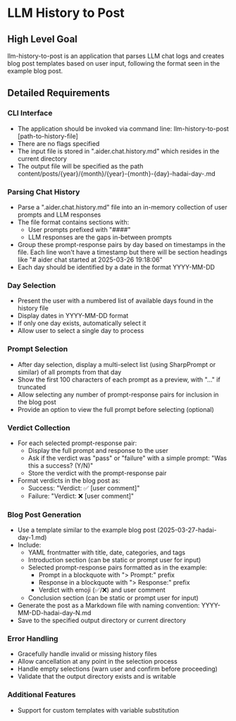 # LLM History to Post

## High Level Goal

llm-history-to-post is an application that parses LLM chat logs and creates blog post templates based on user input, following the
format seen in the example blog post.

## Detailed Requirements

### CLI Interface

- The application should be invoked via command line: llm-history-to-post [path-to-history-file]
- There are no flags specified
- The input file is stored in ".aider.chat.history.md" which resides in the current directory
- The output file will be specified as the path content/posts/{year}/{month}/{year}-{month}-{day}-hadai-day-.md

### Parsing Chat History

- Parse a ".aider.chat.history.md" file into an in-memory collection of user prompts and LLM responses
- The file format contains sections with:
  - User prompts prefixed with "####"
  - LLM responses are the gaps in-between prompts
- Group these prompt-response pairs by day based on timestamps in the file. Each line won't have a timestamp but there will be section headings like "# aider chat started at 2025-03-26 19:18:06"
- Each day should be identified by a date in the format YYYY-MM-DD

### Day Selection

- Present the user with a numbered list of available days found in the history file
- Display dates in YYYY-MM-DD format
- If only one day exists, automatically select it
- Allow user to select a single day to process

### Prompt Selection

- After day selection, display a multi-select list (using SharpPrompt or similar) of all prompts from that day
- Show the first 100 characters of each prompt as a preview, with "..." if truncated
- Allow selecting any number of prompt-response pairs for inclusion in the blog post
- Provide an option to view the full prompt before selecting (optional)

### Verdict Collection

- For each selected prompt-response pair:
  - Display the full prompt and response to the user
  - Ask if the verdict was "pass" or "failure" with a simple prompt: "Was this a success? (Y/N)"
  - Store the verdict with the prompt-response pair
- Format verdicts in the blog post as:
  - Success: "Verdict: ✅ [user comment]"
  - Failure: "Verdict: ❌ [user comment]"

### Blog Post Generation

- Use a template similar to the example blog post (2025-03-27-hadai-day-1.md)
- Include:
  - YAML frontmatter with title, date, categories, and tags
  - Introduction section (can be static or prompt user for input)
  - Selected prompt-response pairs formatted as in the example:
    - Prompt in a blockquote with "> Prompt:" prefix
    - Response in a blockquote with "> Response:" prefix
    - Verdict with emoji (✅/❌) and user comment
  - Conclusion section (can be static or prompt user for input)
- Generate the post as a Markdown file with naming convention: YYYY-MM-DD-hadai-day-N.md
- Save to the specified output directory or current directory

### Error Handling

- Gracefully handle invalid or missing history files
- Allow cancellation at any point in the selection process
- Handle empty selections (warn user and confirm before proceeding)
- Validate that the output directory exists and is writable

### Additional Features

- Support for custom templates with variable substitution
